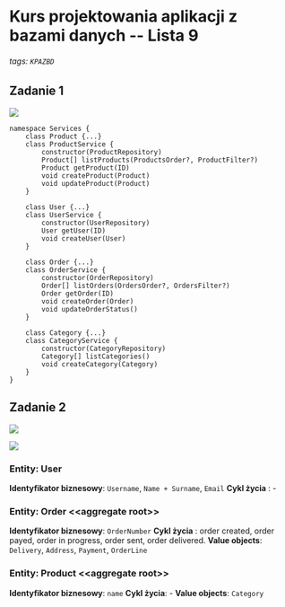 # Kurs projektowania aplikacji z bazami danych -- Lista 9
###### tags: `KPAZBD`

## Zadanie 1

![](https://i.imgur.com/LYI4IH9.png)

```typescript=
namespace Services {
    class Product {...}
    class ProductService {
        constructor(ProductRepository)
        Product[] listProducts(ProductsOrder?, ProductFilter?)
        Product getProduct(ID)
        void createProduct(Product)
        void updateProduct(Product)
    }
    
    class User {...}
    class UserService {
        constructor(UserRepository)
        User getUser(ID)
        void createUser(User)
    }
    
    class Order {...}
    class OrderService {
        constructor(OrderRepository)
        Order[] listOrders(OrdersOrder?, OrdersFilter?)
        Order getOrder(ID)
        void createOrder(Order)
        void updateOrderStatus()
    }
    
    class Category {...}
    class CategoryService {
        constructor(CategoryRepository)
        Category[] listCategories()
        void createCategory(Category)
    }
}
```

## Zadanie 2

![](https://i.imgur.com/2n3QSqH.png)

![](https://i.imgur.com/Gwv9nMs.png)

### Entity: User 

**Identyfikator biznesowy**: `Username`, `Name + Surname`, `Email`
**Cykl życia** : -

### Entity: Order <\<aggregate root>>

**Identyfikator biznesowy**: `OrderNumber`
**Cykl życia** : order created, order payed, order in progress, order sent, order delivered.
**Value objects**: `Delivery`, `Address`, `Payment`, `OrderLine`

### Entity: Product <\<aggregate root>>
**Identyfikator biznesowy**: `name`
**Cykl życia**: -
**Value objects**: `Category`